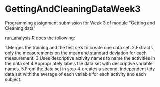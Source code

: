 # GettingAndCleaningDataWeek3
Programming assignment submission for Week 3 of module "Getting and Cleaning data"

run_analysis.R  does the following:

1.Merges the training and the test sets to create one data set.
2.Extracts only the measurements on the mean and standard deviation for each measurement. 
3.Uses descriptive activity names to name the activities in the data set
4.Appropriately labels the data set with descriptive variable names. 
5.From the data set in step 4, creates a second, independent tidy data set with the average of each variable for each activity and each subject.
